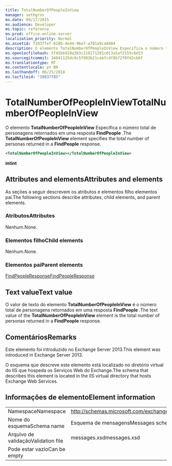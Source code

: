 ```yaml
---
title: TotalNumberOfPeopleInView
manager: sethgros
ms.date: 09/17/2015
ms.audience: Developer
ms.topic: reference
ms.prod: office-online-server
localization_priority: Normal
ms.assetid: f1037fef-628b-4e44-96e7-a701a9ca8404
description: O elemento TotalNumberOfPeopleInView Especifica o número total de personagens retornados em uma resposta FindPeople.
ms.openlocfilehash: 5f45bb928a363c218271281c013a5af2155c6e53
ms.sourcegitcommit: 34041125dc8c5f993b21cebfc4f8b72f0fd2cb6f
ms.translationtype: MT
ms.contentlocale: pt-BR
ms.lasthandoff: 06/25/2018
ms.locfileid: "19837785"
---
```

# <a name="totalnumberofpeopleinview"></a><span data-ttu-id="ba888-103">TotalNumberOfPeopleInView</span><span class="sxs-lookup"><span data-stu-id="ba888-103">TotalNumberOfPeopleInView</span></span>

<span data-ttu-id="ba888-104">O elemento **TotalNumberOfPeopleInView** Especifica o número total de personagens retornados em uma resposta **FindPeople** .</span><span class="sxs-lookup"><span data-stu-id="ba888-104">The **TotalNumberOfPeopleInView** element specifies the total number of personas returned in a **FindPeople** response.</span></span> 
  
```XML
<TotalNumberOfPeopleInView></TotalNumberOfPeopleInView>
```

 <span data-ttu-id="ba888-105">**int**</span><span class="sxs-lookup"><span data-stu-id="ba888-105">**int**</span></span>
## <a name="attributes-and-elements"></a><span data-ttu-id="ba888-106">Attributes and elements</span><span class="sxs-lookup"><span data-stu-id="ba888-106">Attributes and elements</span></span>

<span data-ttu-id="ba888-107">As seções a seguir descrevem os atributos e elementos filho elementos pai.</span><span class="sxs-lookup"><span data-stu-id="ba888-107">The following sections describe attributes, child elements, and parent elements.</span></span>
  
### <a name="attributes"></a><span data-ttu-id="ba888-108">Atributos</span><span class="sxs-lookup"><span data-stu-id="ba888-108">Attributes</span></span>

<span data-ttu-id="ba888-109">Nenhum.</span><span class="sxs-lookup"><span data-stu-id="ba888-109">None.</span></span>
  
### <a name="child-elements"></a><span data-ttu-id="ba888-110">Elementos filho</span><span class="sxs-lookup"><span data-stu-id="ba888-110">Child elements</span></span>

<span data-ttu-id="ba888-111">Nenhum.</span><span class="sxs-lookup"><span data-stu-id="ba888-111">None.</span></span>
  
### <a name="parent-elements"></a><span data-ttu-id="ba888-112">Elementos pai</span><span class="sxs-lookup"><span data-stu-id="ba888-112">Parent elements</span></span>

[<span data-ttu-id="ba888-113">FindPeopleResponse</span><span class="sxs-lookup"><span data-stu-id="ba888-113">FindPeopleResponse</span></span>](findpeopleresponse.md)
  
## <a name="text-value"></a><span data-ttu-id="ba888-114">Text value</span><span class="sxs-lookup"><span data-stu-id="ba888-114">Text value</span></span>

<span data-ttu-id="ba888-115">O valor de texto do elemento **TotalNumberOfPeopleInView** é o número total de personagens retornados em uma resposta **FindPeople** .</span><span class="sxs-lookup"><span data-stu-id="ba888-115">The text value of the **TotalNumberOfPeopleInView** element is the total number of personas returned in a **FindPeople** response.</span></span> 
  
## <a name="remarks"></a><span data-ttu-id="ba888-116">Comentários</span><span class="sxs-lookup"><span data-stu-id="ba888-116">Remarks</span></span>

<span data-ttu-id="ba888-117">Este elemento foi introduzido no Exchange Server 2013.</span><span class="sxs-lookup"><span data-stu-id="ba888-117">This element was introduced in Exchange Server 2013.</span></span>
  
<span data-ttu-id="ba888-118">O esquema que descreve este elemento está localizado no diretório virtual do IIS que hospeda os Serviços Web do Exchange.</span><span class="sxs-lookup"><span data-stu-id="ba888-118">The schema that describes this element is located in the IIS virtual directory that hosts Exchange Web Services.</span></span>
  
## <a name="element-information"></a><span data-ttu-id="ba888-119">Informações de elemento</span><span class="sxs-lookup"><span data-stu-id="ba888-119">Element information</span></span>

|||
|:-----|:-----|
|<span data-ttu-id="ba888-120">Namespace</span><span class="sxs-lookup"><span data-stu-id="ba888-120">Namespace</span></span>  <br/> |http://schemas.microsoft.com/exchange/services/2006/messages  <br/> |
|<span data-ttu-id="ba888-121">Nome do esquema</span><span class="sxs-lookup"><span data-stu-id="ba888-121">Schema name</span></span>  <br/> |<span data-ttu-id="ba888-122">Esquema de mensagens</span><span class="sxs-lookup"><span data-stu-id="ba888-122">Messages schema</span></span>  <br/> |
|<span data-ttu-id="ba888-123">Arquivo de validação</span><span class="sxs-lookup"><span data-stu-id="ba888-123">Validation file</span></span>  <br/> |<span data-ttu-id="ba888-124">messages.xsd</span><span class="sxs-lookup"><span data-stu-id="ba888-124">messages.xsd</span></span>  <br/> |
|<span data-ttu-id="ba888-125">Pode estar vazio</span><span class="sxs-lookup"><span data-stu-id="ba888-125">Can be empty</span></span>  <br/> ||
   

